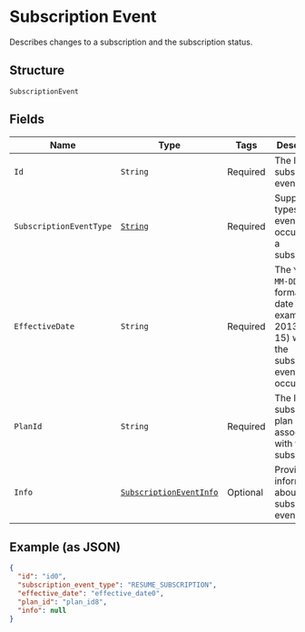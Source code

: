 
# Subscription Event

Describes changes to a subscription and the subscription status.

## Structure

`SubscriptionEvent`

## Fields

| Name | Type | Tags | Description | Getter |
|  --- | --- | --- | --- | --- |
| `Id` | `String` | Required | The ID of the subscription event. | String getId() |
| `SubscriptionEventType` | [`String`](../../doc/models/subscription-event-subscription-event-type.md) | Required | Supported types of an event occurred to a subscription. | String getSubscriptionEventType() |
| `EffectiveDate` | `String` | Required | The `YYYY-MM-DD`-formatted date (for example, 2013-01-15) when the subscription event occurred. | String getEffectiveDate() |
| `PlanId` | `String` | Required | The ID of the subscription plan associated with the subscription. | String getPlanId() |
| `Info` | [`SubscriptionEventInfo`](../../doc/models/subscription-event-info.md) | Optional | Provides information about the subscription event. | SubscriptionEventInfo getInfo() |

## Example (as JSON)

```json
{
  "id": "id0",
  "subscription_event_type": "RESUME_SUBSCRIPTION",
  "effective_date": "effective_date0",
  "plan_id": "plan_id8",
  "info": null
}
```


